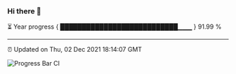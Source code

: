 ### Hi there 👋

⏳ Year progress { ███████████████████████████▁▁▁ } 91.99 %

---

⏰ Updated on Thu, 02 Dec 2021 18:14:07 GMT

![Progress Bar CI](https://github.com/liununu/liununu/workflows/Progress%20Bar%20CI/badge.svg)
